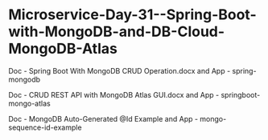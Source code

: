 # Microservice-Day-31--Spring-Boot-with-MongoDB-and-DB-Cloud-MongoDB-Atlas



Doc - Spring Boot With MongoDB CRUD Operation.docx and App - spring-mongodb

Doc - CRUD REST API with MongoDB Atlas GUI.docx and App - springboot-mongo-atlas

Doc - MongoDB Auto-Generated @Id Example and App - mongo-sequence-id-example
